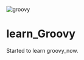 ![groovy](https://en.wikipedia.org/wiki/Groovy_(programming_language)#/media/File:Groovy-logo.svg)
# learn_Groovy
Started to learn groovy_now.
